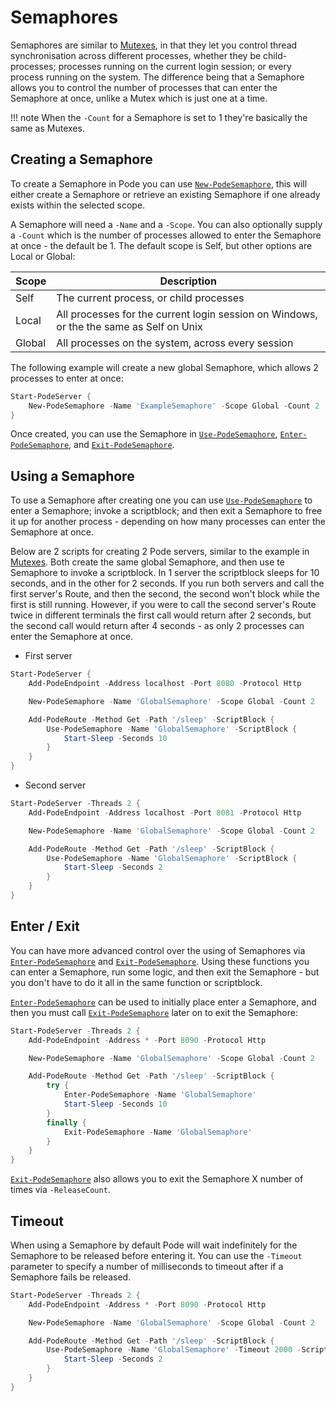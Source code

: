# Semaphores

Semaphores are similar to [Mutexes](./Mutexes), in that they let you control thread synchronisation across different processes, whether they be child-processes; processes running on the current login session; or every process running on the system. The difference being that a Semaphore allows you to control the number of processes that can enter the Semaphore at once, unlike a Mutex which is just one at a time.

!!! note
    When the `-Count` for a Semaphore is set to 1 they're basically the same as Mutexes.

## Creating a Semaphore

To create a Semaphore in Pode you can use [`New-PodeSemaphore`](../../../Functions/Threading/New-PodeSemaphore), this will either create a Semaphore or retrieve an existing Semaphore if one already exists within the selected scope.

A Semaphore will need a `-Name` and a `-Scope`. You can also optionally supply a `-Count` which is the number of processes allowed to enter the Semaphore at once - the default be 1. The default scope is Self, but other options are Local or Global:

| Scope | Description |
| ----- | ----------- |
| Self | The current process, or child processes |
| Local | All processes for the current login session on Windows, or the the same as Self on Unix |
| Global | All processes on the system, across every session |

The following example will create a new global Semaphore, which allows 2 processes to enter at once:

```powershell
Start-PodeServer {
    New-PodeSemaphore -Name 'ExampleSemaphore' -Scope Global -Count 2
}
```

Once created, you can use the Semaphore in [`Use-PodeSemaphore`](../../../Functions/Threading/Use-PodeSemaphore), [`Enter-PodeSemaphore`](../../../Functions/Threading/Enter-PodeSemaphore), and [`Exit-PodeSemaphore`](../../../Functions/Threading/Exit-PodeSemaphore).

## Using a Semaphore

To use a Semaphore after creating one you can use [`Use-PodeSemaphore`](../../../Functions/Threading/Use-PodeSemaphore) to enter a Semaphore; invoke a scriptblock; and then exit a Semaphore to free it up for another process - depending on how many processes can enter the Semaphore at once.

Below are 2 scripts for creating 2 Pode servers, similar to the example in [Mutexes](./Mutexes#using-a-mutex). Both create the same global Semaphore, and then use te Semaphore to invoke a scriptblock. In 1 server the scriptblock sleeps for 10 seconds, and in the other for 2 seconds. If you run both servers and call the first server's Route, and then the second, the second won't block while the first is still running. However, if you were to call the second server's Route twice in different terminals the first call would return after 2 seconds, but the second call would return after 4 seconds - as only 2 processes can enter the Semaphore at once.

* First server
```powershell
Start-PodeServer {
    Add-PodeEndpoint -Address localhost -Port 8080 -Protocol Http

    New-PodeSemaphore -Name 'GlobalSemaphore' -Scope Global -Count 2

    Add-PodeRoute -Method Get -Path '/sleep' -ScriptBlock {
        Use-PodeSemaphore -Name 'GlobalSemaphore' -ScriptBlock {
            Start-Sleep -Seconds 10
        }
    }
}
```

* Second server
```powershell
Start-PodeServer -Threads 2 {
    Add-PodeEndpoint -Address localhost -Port 8081 -Protocol Http

    New-PodeSemaphore -Name 'GlobalSemaphore' -Scope Global -Count 2

    Add-PodeRoute -Method Get -Path '/sleep' -ScriptBlock {
        Use-PodeSemaphore -Name 'GlobalSemaphore' -ScriptBlock {
            Start-Sleep -Seconds 2
        }
    }
}
```

## Enter / Exit

You can have more advanced control over the using of Semaphores via [`Enter-PodeSemaphore`](../../../Functions/Threading/Enter-PodeSemaphore) and [`Exit-PodeSemaphore`](../../../Functions/Threading/Exit-PodeSemaphore). Using these functions you can enter a Semaphore, run some logic, and then exit the Semaphore - but you don't have to do it all in the same function or scriptblock.

[`Enter-PodeSemaphore`](../../../Functions/Threading/Enter-PodeSemaphore) can be used to initially place enter a Semaphore, and then you must call [`Exit-PodeSemaphore`](../../../Functions/Threading/Exit-PodeSemaphore) later on to exit the Semaphore:

```powershell
Start-PodeServer -Threads 2 {
    Add-PodeEndpoint -Address * -Port 8090 -Protocol Http

    New-PodeSemaphore -Name 'GlobalSemaphore' -Scope Global -Count 2

    Add-PodeRoute -Method Get -Path '/sleep' -ScriptBlock {
        try {
            Enter-PodeSemaphore -Name 'GlobalSemaphore'
            Start-Sleep -Seconds 10
        }
        finally {
            Exit-PodeSemaphore -Name 'GlobalSemaphore'
        }
    }
}
```

[`Exit-PodeSemaphore`](../../../Functions/Threading/Exit-PodeSemaphore) also allows you to exit the Semaphore X number of times via `-ReleaseCount`.

## Timeout

When using a Semaphore by default Pode will wait indefinitely for the Semaphore to be released before entering it. You can use the `-Timeout` parameter to specify a number of milliseconds to timeout after if a Semaphore fails be released.

```powershell
Start-PodeServer -Threads 2 {
    Add-PodeEndpoint -Address * -Port 8090 -Protocol Http

    New-PodeSemaphore -Name 'GlobalSemaphore' -Scope Global -Count 2

    Add-PodeRoute -Method Get -Path '/sleep' -ScriptBlock {
        Use-PodeSemaphore -Name 'GlobalSemaphore' -Timeout 2000 -ScriptBlock {
            Start-Sleep -Seconds 2
        }
    }
}
```
